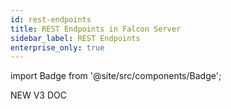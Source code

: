 ```yaml
---
id: rest-endpoints
title: REST Endpoints in Falcon Server
sidebar_label: REST Endpoints
enterprise_only: true
---
```


import Badge from '@site/src/components/Badge';

<Badge variant="green">NEW V3 DOC</Badge><br/><br/>
